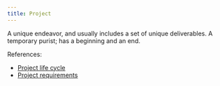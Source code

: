 ```yaml
---
title: Project
---
```

A unique endeavor, and usually includes a set of unique deliverables. 
A temporary purist; has a beginning and an end.

References:
- [Project life cycle](danielesalvatore/project-management/foundations-of-project-management/project/life-cycle/project-life-cycle.md)
- [Project requirements](danielesalvatore/project-management/foundations-of-project-management/project/project-requirements.md)